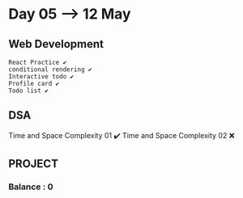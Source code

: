 # Day 05 --> 12 May 

## Web Development
    React Practice ✔️ 
    conditional rendering ✔️
    Interactive todo ✔️
    Profile card ✔️
    Todo list ✔️
    

## DSA
   Time and Space Complexity 01 ✔️
   Time and Space Complexity 02 ❌

 
## PROJECT
    


### Balance : 0 